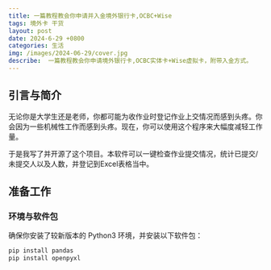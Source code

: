 ```yaml
---
title: 一篇教程教会你申请并入金境外银行卡,OCBC+Wise
tags: 境外卡 干货
layout: post
date: 2024-6-29 +0800
categories: 生活
img: /images/2024-06-29/cover.jpg
describe:  一篇教程教会你申请境外银行卡,OCBC实体卡+Wise虚拟卡，附带入金方式。
---
```


## 引言与简介

无论你是大学生还是老师，你都可能为收作业时登记作业上交情况而感到头疼。你会因为一些机械性工作而感到头疼。现在，你可以使用这个程序来大幅度减轻工作量。

于是我写了并开源了这个项目。本软件可以一键检查作业提交情况，统计已提交/未提交人以及人数，并登记到Excel表格当中。

## 准备工作

### 环境与软件包

确保你安装了较新版本的 Python3 环境，并安装以下软件包：

```bash
pip install pandas
pip install openpyxl
```

